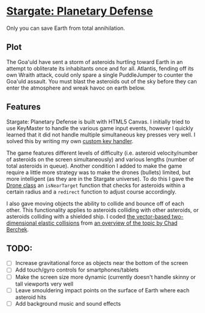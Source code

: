 # [Stargate: Planetary Defense](www.scottschupbach.com/planetarydefense)
Only you can save Earth from total annihilation.

## Plot
The Goa'uld have sent a storm of asteroids hurtling toward Earth in an attempt to obliterate its inhabitants once and for all. Atlantis, fending off its own Wraith attack, could only spare a single PuddleJumper to counter the Goa'uld assault. You must blast the asteroids out of the sky before they can enter the atmosphere and wreak havoc on earth below.

## Features
Stargate: Planetary Defense is built with HTML5 Canvas. I initially tried to use KeyMaster to handle the various game input events, however I quickly learned that it did not handle multiple simultaneous key presses very well. I solved this by writing my own [custom key handler](https://github.com/scottyschup/planetarydefense/blob/gh-pages/lib/keyMonkey.js).

The game features different levels of difficulty (i.e. asteroid velocity/number of asteroids on the screen simultaneously) and various lengths (number of total asteroids in queue). Another condition I added to make the game require a little more strategy was to make the drones (bullets) limited, but more intelligent (as they are in the Stargate universe). To do this I gave the [Drone class](https://github.com/scottyschup/planetarydefense/blob/gh-pages/lib/drone.js) an `isNearTarget` function that checks for asteroids within a certain radius and a `redirect` function to adjust course accordingly.

I also gave moving objects the ability to collide and bounce off of each other. This functionality applies to asteroids colliding with other asteroids, or asteroids colliding with a shielded ship. I coded [the vector-based two-dimensional elastic collisions](https://github.com/scottyschup/planetarydefense/blob/gh-pages/lib/movingObject.js#L17) from [an overview of the topic by Chad Berchek](http://www.vobarian.com/collisions/2dcollisions2.pdf). 

## TODO:
- [ ] Increase gravitational force as objects near the bottom of the screen
- [ ] Add touch/gyro controls for smartphones/tablets
- [ ] Make the screen size more dynamic (currently doesn't handle skinny or tall viewports very well
- [ ] Leave smouldering impact points on the surface of Earth where each asteroid hits
- [ ] Add background music and sound effects
